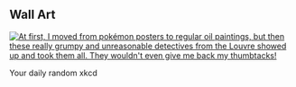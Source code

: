 ## Wall Art
[![At first, I moved from pokémon posters to regular oil paintings, but then these really grumpy and unreasonable detectives from the Louvre showed up and took them all. They wouldn't even give me back my thumbtacks!](https://imgs.xkcd.com/comics/wall_art.png)](https://xkcd.com/2018/ "At first, I moved from pokémon posters to regular oil paintings, but then these really grumpy and unreasonable detectives from the Louvre showed up and took them all. They wouldn't even give me back my thumbtacks!")

Your daily random xkcd
